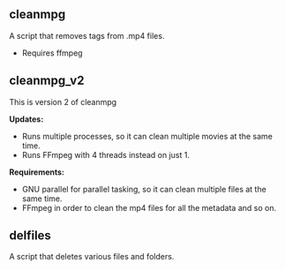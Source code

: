 ## cleanmpg
A script that removes tags from .mp4 files.
- Requires ffmpeg

## cleanmpg_v2
This is version 2 of cleanmpg

**Updates:**

- Runs multiple processes, so it can clean multiple movies at the same time.
- Runs FFmpeg with 4 threads instead on just 1.

**Requirements:**

- GNU parallel for parallel tasking, so it can clean multiple files at the same time.
- FFmpeg in order to clean the mp4 files for all the metadata and so on.

## delfiles
A script that deletes various files and folders.

